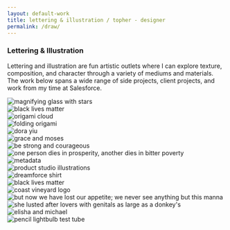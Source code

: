 ```yaml
---
layout: default-work
title: lettering & illustration / topher - designer
permalink: /draw/
---
```


<section class="mw-100 mw8-ns center ph4 z-1 relative mb4 mb5-ns mt6 mt0-ns">
  <h3 class="ml0 mv0 lh-title"><b class="serif fw5 f2">Lettering &amp; Illustration</b></h3>
  <p class="f4 mh0 lh-copy mt2 mb3">
    Lettering and illustration are fun artistic outlets where I can explore texture, composition, and character through a variety of mediums and materials. The work below spans a wide range of side projects, client projects, and work from my time at Salesforce.
  </p>
</section>

<section class="mw-100 mw9 center pa0 relative grid mb0 bg-white">
  <div class="w-50-ns w-100 grid-item load-two">
    <img src="/assets/work/draw/product-studio-01.jpg" alt="magnifying glass with stars" class="mw-100">
  </div>
  <div class="w-50-ns w-100 grid-item load-twelve">
    <img src="/assets/work/draw/bible/joshua.jpg" alt="black lives matter" class="mw-100">
  </div>
  <div class="w-25-l w-50-m w-100 grid-item load-three">
    <img src="/assets/work/draw/product-studio-02.jpg" alt="origami cloud" class="mw-100">
  </div>
  <div class="w-25-l w-50-m w-100 grid-item load-four">
    <img src="/assets/work/draw/product-studio-03.jpg" alt="folding origami" class="mw-100">
  </div>
  <div class="w-50-ns w-100 grid-item load-six">
    <img src="/assets/work/draw/dora.jpg" alt="dora yiu" class="mw-100">
  </div>
  <div class="w-50-ns w-100 grid-item load-seven">
    <img src="/assets/work/draw/grace-moses.jpg" alt="grace and moses" class="mw-100">
  </div>
  <div class="w-25-l w-50-m w-100 grid-item load-seven">
    <img src="/assets/work/draw/bible/1samuel.jpg" alt="be strong and courageous" class="mw-100">
  </div>
  <div class="w-25-l w-50-m w-100 grid-item load-seven">
    <img src="/assets/work/draw/bible/job.jpg" alt="one person dies in prosperity, another dies in bitter poverty" class="mw-100">
  </div>
  <div class="w-50-ns w-100 grid-item load-eight">
    <img src="/assets/work/draw/metadata.png" alt="metadata" class="mw-100">
  </div>
  <div class="w-50-ns w-100 grid-item load-ten">
    <img src="/assets/work/draw/product-studio-05.jpg" alt="product studio illustrations" class="mw-100">
  </div>
  <div class="w-50-ns w-100 grid-item load-eleven">
    <img src="/assets/work/draw/dreamforce-shirt.png" alt="dreamforce shirt" class="mw-100">
  </div>
  <div class="w-50-ns w-100 grid-item load-twelve">
    <img src="/assets/work/draw/black-lives-matter.jpg" alt="black lives matter" class="mw-100">
  </div>
  <div class="w-50-ns w-100 grid-item load-five">
    <img src="/assets/work/draw/coast-logo.png" alt="coast vineyard logo" class="mw-100">
  </div>
  <div class="w-25-l w-50-m w-100 grid-item load-seven">
    <img src="/assets/work/draw/bible/numbers.jpg" alt="but now we have lost our appetite; we never see anything but this manna" class="mw-100">
  </div>
  <div class="w-25-l w-50-m w-100 grid-item load-seven">
    <img src="/assets/work/draw/bible/ezekiel.jpg" alt="she lusted after lovers with genitals as large as a donkey's" class="mw-100">
  </div>
  <div class="w-50-ns w-100 grid-item load-five">
    <img src="/assets/work/draw/elisha-michael.jpg" alt="elisha and michael" class="mw-100">
  </div>
  <div class="w-50-ns w-100 grid-item load-five">
    <img src="/assets/work/draw/product-studio-04.jpg" alt="pencil lightbulb test tube" class="mw-100">
  </div>
</section>